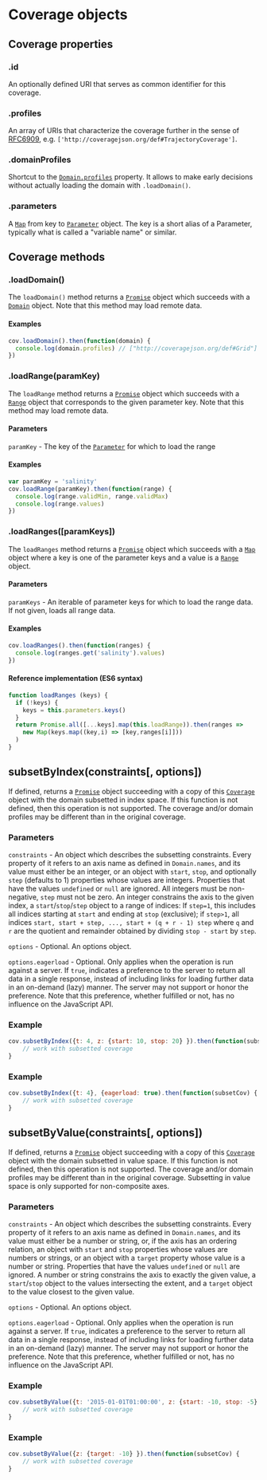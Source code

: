# Coverage objects

## Coverage properties

### .id

An optionally defined URI that serves as common identifier for this coverage.

### .profiles

An array of URIs that characterize the coverage further in the sense of [RFC6909](https://www.ietf.org/rfc/rfc6906.txt), e.g. `['http://coveragejson.org/def#TrajectoryCoverage']`.

### .domainProfiles

Shortcut to the [`Domain.profiles`](Domain.md) property. It allows to make early decisions without actually loading the domain with `.loadDomain()`.

### .parameters

A [`Map`](https://developer.mozilla.org/de/docs/Web/JavaScript/Reference/Global_Objects/Map) from key to [`Parameter`](Parameter.md) object. The key is a short alias of a Parameter, typically what is called a "variable name" or similar.

## Coverage methods

### .loadDomain()

The `loadDomain()` method returns a [`Promise`](https://developer.mozilla.org/de/docs/Web/JavaScript/Reference/Global_Objects/Promise) object which succeeds with a [`Domain`](Domain.md) object. Note that this method may load remote data.

#### Examples

```js
cov.loadDomain().then(function(domain) {
  console.log(domain.profiles) // ["http://coveragejson.org/def#Grid"]
})
```

### .loadRange(paramKey)

The `loadRange` method returns a [`Promise`](https://developer.mozilla.org/de/docs/Web/JavaScript/Reference/Global_Objects/Promise) object which succeeds with a [`Range`](Range.md) object that corresponds to the given parameter key. Note that this method may load remote data.

#### Parameters

`paramKey` - The key of the [`Parameter`](Parameter.md) for which to load the range

#### Examples

```js
var paramKey = 'salinity'
cov.loadRange(paramKey).then(function(range) {
  console.log(range.validMin, range.validMax)
  console.log(range.values)
})
```

### .loadRanges([paramKeys])

The `loadRanges` method returns a [`Promise`](https://developer.mozilla.org/de/docs/Web/JavaScript/Reference/Global_Objects/Promise) object which succeeds with a [`Map`](https://developer.mozilla.org/de/docs/Web/JavaScript/Reference/Global_Objects/Map) object where a key is one of the parameter keys and a value is a [`Range`](Range.md) object.

#### Parameters

`paramKeys` - An iterable of parameter keys for which to load the range data. If not given, loads all range data.

#### Examples

```js
cov.loadRanges().then(function(ranges) {
  console.log(ranges.get('salinity').values)
})
```

#### Reference implementation (ES6 syntax)

```js
function loadRanges (keys) {
  if (!keys) {
    keys = this.parameters.keys()
  }
  return Promise.all([...keys].map(this.loadRange)).then(ranges =>
    new Map(keys.map((key,i) => [key,ranges[i]]))
  )
}
```

## subsetByIndex(constraints[, options])

If defined, returns a [`Promise`](https://developer.mozilla.org/de/docs/Web/JavaScript/Reference/Global_Objects/Promise) object succeeding with a copy of this [`Coverage`](Coverage.md) object with the domain subsetted in index space. If this function is not defined, then this operation is not supported. The coverage and/or domain profiles may be different than in the original coverage.

### Parameters

`constraints` - An object which describes the subsetting constraints. Every property of it refers to an axis name as defined in `Domain.names`, and its value must either be an integer, or an object with `start`, `stop`, and optionally `step` (defaults to 1) properties whose values are integers. Properties that have the values `undefined` or `null` are ignored. All integers must be non-negative, `step` must not be zero. An integer constrains the axis to the given index, a `start`/`stop`/`step` object to a range of indices: If `step=1`, this includes all indices starting at `start` and ending at `stop` (exclusive); if `step>1`, all indices `start, start + step, ..., start + (q + r - 1) step` where `q` and `r` are the quotient and remainder obtained by dividing `stop - start` by `step`.

`options` - Optional. An options object.

`options.eagerload` - Optional. Only applies when the operation is run against a server. If `true`, indicates a preference to the server to return all data in a single response, instead of including links for loading further data in an on-demand (lazy) manner. The server may not support or honor the preference. Note that this preference, whether fulfilled or not, has no influence on the JavaScript API.

### Example

```js
cov.subsetByIndex({t: 4, z: {start: 10, stop: 20} }).then(function(subsetCov) {
    // work with subsetted coverage
}
```

### Example

```js
cov.subsetByIndex({t: 4}, {eagerload: true).then(function(subsetCov) {
    // work with subsetted coverage
}
```

## subsetByValue(constraints[, options])

If defined, returns a [`Promise`](https://developer.mozilla.org/de/docs/Web/JavaScript/Reference/Global_Objects/Promise) object succeeding with a copy of this [`Coverage`](Coverage.md) object with the domain subsetted in value space. If this function is not defined, then this operation is not supported. The coverage and/or domain profiles may be different than in the original coverage. Subsetting in value space is only supported for non-composite axes.

### Parameters

`constraints` - An object which describes the subsetting constraints. Every property of it refers to an axis name as defined in `Domain.names`, and its value must either be a number or string, or, if the axis has an ordering relation, an object with `start` and `stop` properties whose values are numbers or strings, or an object with a `target` property whose value is a number or string. Properties that have the values `undefined` or `null` are ignored. A number or string constrains the axis to exactly the given value, a `start`/`stop` object to the values intersecting the extent, and a `target` object to the value closest to the given value.

`options` - Optional. An options object.

`options.eagerload` - Optional. Only applies when the operation is run against a server. If `true`, indicates a preference to the server to return all data in a single response, instead of including links for loading further data in an on-demand (lazy) manner. The server may not support or honor the preference. Note that this preference, whether fulfilled or not, has no influence on the JavaScript API.

### Example

```js
cov.subsetByValue({t: '2015-01-01T01:00:00', z: {start: -10, stop: -5} }).then(function(subsetCov) {
    // work with subsetted coverage
}
```

### Example

```js
cov.subsetByValue({z: {target: -10} }).then(function(subsetCov) {
    // work with subsetted coverage
}
```
